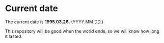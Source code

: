 # Current date

The current date is **1995.03.26.** (YYYY.MM.DD.)

This repository will be good when the world ends, so we will know how long it lasted.